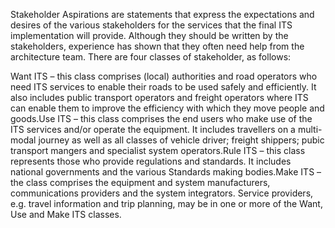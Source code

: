 Stakeholder Aspirations are statements that express the expectations and desires of the various stakeholders for the services that the final ITS implementation will provide. Although they should be written by the stakeholders, experience has shown that they often need help from the architecture team. There are four classes of stakeholder, as follows:

Want ITS – this class comprises (local) authorities and road operators who need ITS services to enable their roads to be used safely and efficiently. It also includes public transport operators and freight operators where ITS can enable them to improve the efficiency with which they move people and goods.Use ITS – this class comprises the end users who make use of the ITS services and/or operate the equipment. It includes travellers on a multi-modal journey as well as all classes of vehicle driver; freight shippers; pubic transport mangers and specialist system operators.Rule ITS – this class represents those who provide regulations and standards. It includes national governments and the various Standards making bodies.Make ITS – the class comprises the equipment and system manufacturers, communications providers and the system integrators.
Service providers, e.g. travel information and trip planning, may be in one or more of the Want, Use and Make ITS classes.